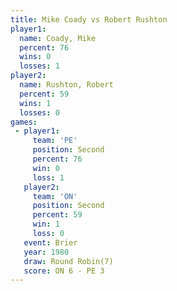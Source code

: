 ```yaml
---
title: Mike Coady vs Robert Rushton
player1:               
  name: Coady, Mike    
  percent: 76          
  wins: 0              
  losses: 1            
player2:               
  name: Rushton, Robert
  percent: 59          
  wins: 1              
  losses: 0            
games:
 - player1:          
     team: 'PE'      
     position: Second
     percent: 76     
     win: 0          
     loss: 1         
   player2:          
     team: 'ON'      
     position: Second
     percent: 59     
     win: 1          
     loss: 0         
   event: Brier        
   year: 1980          
   draw: Round Robin(7)
   score: ON 6 - PE 3  
---
```

